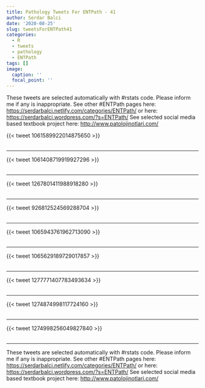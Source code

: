 ```yaml
---
title: Pathology Tweets For ENTPath - 41
author: Serdar Balci
date: '2020-08-25'
slug: tweetsForENTPath41
categories:
  - R
  - tweets
  - pathology
  - ENTPath
tags: []
image:
  caption: ''
  focal_point: ''
---
```



These tweets are selected automatically with #rstats code. Please inform me if any is inappropriate.
See other #ENTPath pages here: https://serdarbalci.netlify.com/categories/ENTPath/  or here: https://serdarbalci.wordpress.com/?s=ENTPath/ 
See selected social media based textbook project here: http://www.patolojinotlari.com/

{{< tweet 1061589922014875650 >}}
<br>
<br>
<hr>
{{< tweet 1061408719919927296 >}}
<br>
<br>
<hr>
{{< tweet 1267801411988918280 >}}
<br>
<br>
<hr>
{{< tweet 926812524569288704 >}}
<br>
<br>
<hr>
{{< tweet 1065943761962713090 >}}
<br>
<br>
<hr>
{{< tweet 1065629189729017857 >}}
<br>
<br>
<hr>
{{< tweet 1277771407783493634 >}}
<br>
<br>
<hr>
{{< tweet 1274874998117724160 >}}
<br>
<br>
<hr>
{{< tweet 1274998256049827840 >}}
<br>
<br>
<hr>


These tweets are selected automatically with #rstats code. Please inform me if any is inappropriate.
See other #ENTPath pages here: https://serdarbalci.netlify.com/categories/ENTPath/  or here: https://serdarbalci.wordpress.com/?s=ENTPath/ 
See selected social media based textbook project here: http://www.patolojinotlari.com/
